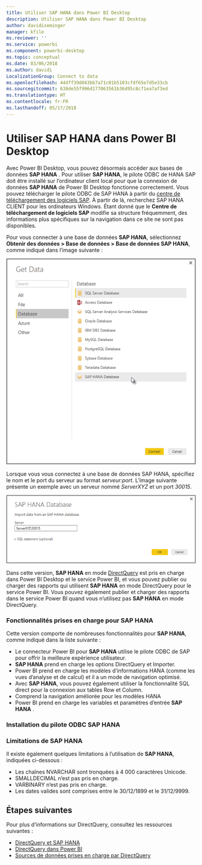 ```yaml
---
title: Utiliser SAP HANA dans Power BI Desktop
description: Utiliser SAP HANA dans Power BI Desktop
author: davidiseminger
manager: kfile
ms.reviewer: ''
ms.service: powerbi
ms.component: powerbi-desktop
ms.topic: conceptual
ms.date: 03/06/2018
ms.author: davidi
LocalizationGroup: Connect to data
ms.openlocfilehash: 44dff39d043bb7a71c01b5103cfdf65e7d5e33cb
ms.sourcegitcommit: 638de55f996d177063561b36d95c8c71ea7af3ed
ms.translationtype: HT
ms.contentlocale: fr-FR
ms.lasthandoff: 05/17/2018
---
```

# <a name="use-sap-hana-in-power-bi-desktop"></a>Utiliser SAP HANA dans Power BI Desktop
Avec Power BI Desktop, vous pouvez désormais accéder aux bases de données **SAP HANA** . Pour utiliser **SAP HANA**, le pilote ODBC de HANA SAP doit être installé sur l’ordinateur client local pour que la connexion de données **SAP HANA** de Power BI Desktop fonctionne correctement. Vous pouvez télécharger le pilote ODBC de SAP HANA à partir du [centre de téléchargement des logiciels SAP](https://support.sap.com/swdc). À partir de là, recherchez SAP HANA CLIENT pour les ordinateurs Windows. Étant donné que le **Centre de téléchargement de logiciels SAP** modifie sa structure fréquemment, des informations plus spécifiques sur la navigation dans ce site ne sont pas disponibles.

Pour vous connecter à une base de données **SAP HANA**, sélectionnez **Obtenir des données > Base de données > Base de données SAP HANA**, comme indiqué dans l’image suivante :

![](media/desktop-sap-hana/sap-hana-1.png)

Lorsque vous vous connectez à une base de données SAP HANA, spécifiez le nom et le port du serveur au format *serveur:port*. L’image suivante présente un exemple avec un serveur nommé *ServerXYZ* et un port *30015*.

![](media/desktop-sap-hana/sap-hana-2.png)

Dans cette version, **SAP HANA** en mode [DirectQuery](desktop-directquery-sap-hana.md) est pris en charge dans Power BI Desktop et le service Power BI, et vous pouvez publier ou charger des rapports qui utilisent **SAP HANA** en mode DirectQuery pour le service Power BI. Vous pouvez également publier et charger des rapports dans le service Power BI quand vous n’utilisez pas **SAP HANA** en mode DirectQuery.

### <a name="supported-features-for-sap-hana"></a>Fonctionnalités prises en charge pour SAP HANA
Cette version comporte de nombreuses fonctionnalités pour **SAP HANA**, comme indiqué dans la liste suivante :

* Le connecteur Power BI pour **SAP HANA** utilise le pilote ODBC de SAP pour offrir la meilleure expérience utilisateur.
* **SAP HANA** prend en charge les options DirectQuery et Importer.
* Power BI prend en charge les modèles d’informations HANA (comme les vues d’analyse et de calcul) et il a un mode de navigation optimisé.
* Avec **SAP HANA**, vous pouvez également utiliser la fonctionnalité SQL direct pour la connexion aux tables Row et Column.
* Comprend la navigation améliorée pour les modèles HANA
* Power BI prend en charge les variables et paramètres d’entrée **SAP HANA** .

### <a name="installing-the-sap-hana-odbc-driver"></a>Installation du pilote ODBC SAP HANA
### <a name="limitations-of-sap-hana"></a>Limitations de SAP HANA
Il existe également quelques limitations à l’utilisation de **SAP HANA**, indiquées ci-dessous :

* Les chaînes NVARCHAR sont tronquées à 4 000 caractères Unicode.
* SMALLDECIMAL n’est pas pris en charge.
* VARBINARY n’est pas pris en charge.
* Les dates valides sont comprises entre le 30/12/1899 et le 31/12/9999.


## <a name="next-steps"></a>Étapes suivantes
Pour plus d’informations sur DirectQuery, consultez les ressources suivantes :

* [DirectQuery et SAP HANA](desktop-directquery-sap-hana.md)
* [DirectQuery dans Power BI](desktop-directquery-about.md)
* [Sources de données prises en charge par DirectQuery](desktop-directquery-data-sources.md)

